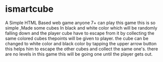 # ismartcube
A Simple HTML Based  web game anyone 7+ can play this game this is so simple ,Made some cubes In black and white color which will be randomly falling down and the player cube have 
to escape from it by collecting the same colored cubes thepoints will be given to player.
the cube can be changed to white color and black color by tapping the upper arrow button this helps him to escape the other cubes and collect the same one's.
there are no levels in this game this will be going one until the player gets out.
